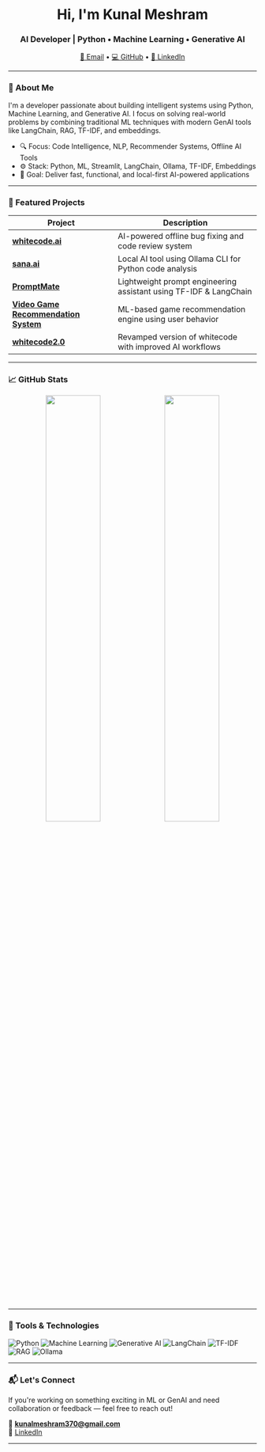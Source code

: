 <h1 align="center">Hi, I'm Kunal Meshram</h1>
<h3 align="center">AI Developer | Python • Machine Learning • Generative AI</h3>

<p align="center">
  <a href="mailto:kunalmeshram370@gmail.com">📧 Email</a> •
  <a href="https://github.com/kunal370">💻 GitHub</a> •
  <a href="https://www.linkedin.com/in/kunal-meshram-b472b71a3/">🔗 LinkedIn</a>
</p>

---

### 🧠 About Me

I'm a developer passionate about building intelligent systems using Python, Machine Learning, and Generative AI. I focus on solving real-world problems by combining traditional ML techniques with modern GenAI tools like LangChain, RAG, TF-IDF, and embeddings.

- 🔍 Focus: Code Intelligence, NLP, Recommender Systems, Offline AI Tools  
- ⚙️ Stack: Python, ML, Streamlit, LangChain, Ollama, TF-IDF, Embeddings  
- 🎯 Goal: Deliver fast, functional, and local-first AI-powered applications

---

### 🚀 Featured Projects

| Project | Description |
|--------|-------------|
| [**whitecode.ai**](https://github.com/kunal370/whitecode.ai) | AI-powered offline bug fixing and code review system |
| [**sana.ai**](https://github.com/kunal370/sana.ai) | Local AI tool using Ollama CLI for Python code analysis |
| [**PromptMate**](https://github.com/kunal370/PromptMate) | Lightweight prompt engineering assistant using TF-IDF & LangChain |
| [**Video Game Recommendation System**](https://github.com/kunal370/Video_Game_Recommendation-System) | ML-based game recommendation engine using user behavior |
| [**whitecode2.0**](https://github.com/kunal370/whitecode2.0) | Revamped version of whitecode with improved AI workflows |

---

### 📈 GitHub Stats

<p align="center">
  <img src="https://github-readme-stats.vercel.app/api?username=kunal370&show_icons=true&theme=default" width="47%" />


  
  <img src="https://github-readme-streak-stats.herokuapp.com/?user=kunal370&theme=default" width="47%" />
</p>

---

### 🧰 Tools & Technologies

![Python](https://img.shields.io/badge/Python-3670A0?style=for-the-badge&logo=python&logoColor=white)
![Machine Learning](https://img.shields.io/badge/Machine%20Learning-00599C?style=for-the-badge)
![Generative AI](https://img.shields.io/badge/Generative%20AI-black?style=for-the-badge)
![LangChain](https://img.shields.io/badge/LangChain-4B8BBE?style=for-the-badge)
![TF-IDF](https://img.shields.io/badge/TF--IDF-F7941D?style=for-the-badge)
![RAG](https://img.shields.io/badge/RAG-8E44AD?style=for-the-badge)
![Ollama](https://img.shields.io/badge/Ollama-222222?style=for-the-badge)

---

### 📬 Let's Connect

If you're working on something exciting in ML or GenAI and need collaboration or feedback — feel free to reach out!

📧 **kunalmeshram370@gmail.com**  
🔗 [LinkedIn](https://www.linkedin.com/in/kunal-meshram-b472b71a3/)

---
